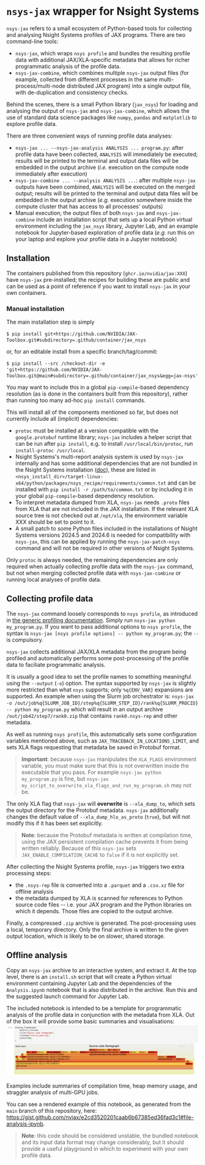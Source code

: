 # `nsys-jax` wrapper for Nsight Systems
`nsys-jax` refers to a small ecosystem of Python-based tools for collecting and analysing Nsight Systems profiles of
JAX programs.
There are two command-line tools:
- `nsys-jax`, which wraps `nsys profile` and bundles the resulting profile data with additional JAX/XLA-specific
   metadata that allows for richer programmatic analysis of the profile data.
- `nsys-jax-combine`, which combines multiple `nsys-jax` output files (for example, collected from different processes
  in the same multi-process/multi-node distributed JAX program) into a single output file, with de-duplication and
  consistency checks.

Behind the scenes, there is a small Python library (`jax_nsys`) for loading and analysing the output of `nsys-jax` and
`nsys-jax-combine`, which allows the use of standard data science packages like `numpy`, `pandas` and `matplotlib` to
explore profile data.

There are three convenient ways of running profile data analyses:
- `nsys-jax ... --nsys-jax-analysis ANALYSIS ... program.py`: after profile data have been collected, `ANALYSIS` will
  immediately be executed; results will be printed to the terminal and output data files will be embedded in the output
  archive (*i.e.* execution on the compute node immediately after execution)
- `nsys-jax-combine ... --analysis ANALYSIS ...`: after multiple `nsys-jax` outputs have been combined, `ANALYSIS` will
  be executed on the merged output; results will be printed to the terminal and output data files will be embedded in
  the output archive (*e.g.* execution somewhere inside the compute cluster that has access to all processes' outputs)
- Manual execution; the output files of both `nsys-jax` and `nsys-jax-combine` include an installation script that sets
  up a local Python virtual environment including the `jax_nsys` library, Jupyter Lab, and an example notebook for
  Jupyter-based exploration of profile data (*e.g.* run this on your laptop and explore your profile data in a Jupyter
  notebook)

## Installation
The containers published from this repository (`ghcr.io/nvidia/jax:XXX`) have `nsys-jax` pre-installed; the recipes for
building these are public and can be used as a point of reference if you want to install `nsys-jax` in your own
containers.

### Manual installation
The main installation step is simply
```console
$ pip install git+https://github.com/NVIDIA/JAX-Toolbox.git#subdirectory=.github/container/jax_nsys
```
or, for an editable install from a specific branch/tag/commit:
```console
$ pip install --src /checkout-dir -e 'git+https://github.com/NVIDIA/JAX-Toolbox.git@main#subdirectory=.github/container/jax_nsys&egg=jax-nsys'
```
You may want to include this in a global `pip-compile`-based dependency resolution (as is done in the containers built
from this repository), rather than running too many ad-hoc `pip install` commands.

This will install all of the components mentioned so far, but does not currently include all (implicit) dependencies:
- `protoc` must be installed at a version compatible with the `google.protobuf` runtime library; `nsys-jax` includes a
  helper script that can be run after `pip install`, e.g. to install `/usr/local/bin/protoc`, run
  `install-protoc /usr/local`.
- Nsight Systems's multi-report analysis system is used by `nsys-jax` internally and has some additional dependencies
  that are not bundled in the Nsight Systems installation
  ([doc](https://docs.nvidia.com/nsight-systems/InstallationGuide/index.html#installing-multi-report-analysis-system)),
  these are listed in `<nsys_install_dir>/target-linux-x64/python/packages/nsys_recipe/requirements/common.txt` and can
  be installed with `pip install -r /path/to/common.txt` or by including it in your global `pip-compile`-based
  dependency resolution.
- To interpret metadata dumped from XLA, `nsys-jax` needs `.proto` files from XLA that are not included in the JAX
  installation. If the relevant XLA source tree is not checked out at `/opt/xla`, the environment variable XXX should
  be set to point to it.
- A small patch to some Python files included in the installations of Nsight Systems versions 2024.5 and 2024.6 is
  needed for compatibility with `nsys-jax`, this can be applied by running the `nsys-jax-patch-nsys` command and will
  not be required in other versions of Nsight Systems.

Only `protoc` is always needed, the remaining dependencies are only required when actually collecting profile data with
the `nsys-jax` command, but not when merging collected profile data with `nsys-jax-combine` or running local analyses
of profile data.

## Collecting profile data

The `nsys-jax` command loosely corresponds to `nsys profile`, as introduced in
[the generic profiling documentation](./profiling.md).
Simply run `nsys-jax python my_program.py`.
If you want to pass additional options to `nsys profile`, the syntax is
`nsys-jax [nsys profile options] -- python my_program.py`; the `--` is compulsory.

`nsys-jax` collects additional JAX/XLA metadata from the program being profiled and automatically performs some
post-processing of the profile data to faciliate programmatic analysis.

It is usually a good idea to set the profile names to something meaningful using the `--output` (`-o`) option.
The syntax supported by `nsys-jax` is slightly more restricted than what `nsys` supports; only `%q{ENV_VAR}` expansions
are supported.
An example when using the Slurm job orchestrator is:
`nsys-jax -o /out/job%q{SLURM_JOB_ID}/step%q{SLURM_STEP_ID}/rank%q{SLURM_PROCID} -- python my_program.py`
which will result in an output archive `/out/job42/step7/rank0.zip` that contains `rank0.nsys-rep` and other metadata.

As well as running `nsys profile`, this automatically sets some configuration variables mentioned above, such as
`JAX_TRACEBACK_IN_LOCATIONS_LIMIT`, and sets XLA flags requesting that metadata be saved in Protobuf format.

> **Important**: because `nsys-jax` manipulates the `XLA_FLAGS` environment variable, you must make sure that this is
> not overwritten inside the executable that you pass. For example `nsys-jax python my_program.py` is fine, but
> `nsys-jax my_script_to_overwrite_xla_flags_and_run_my_program.sh` may not be.

The only XLA flag that `nsys-jax` will **overwrite** is `--xla_dump_to`, which sets the output directory for the
Protobuf metadata. `nsys-jax` additionally changes the default value of `--xla_dump_hlo_as_proto` (`true`), but will
not modify this if it has been set explicitly.

> **Note**: because the Protobuf metadata is written at compilation time, using the JAX persistent compilation cache
> prevents it from being written reliably. Because of this `nsys-jax` sets `JAX_ENABLE_COMPILATION_CACHE` to `false` if
> it is not explicitly set.

After collecting the Nsight Systems profile, `nsys-jax` triggers two extra processing steps:
- the `.nsys-rep` file is converted into a `.parquet` and a `.csv.xz` file for offline analysis
- the metadata dumped by XLA is scanned for references to Python source code files -- i.e. your JAX program and the
  Python libraries on which it depends. Those files are copied to the output archive.

Finally, a compressed `.zip` archive is generated. The post-processing uses a local, temporary directory. Only the
final archive is written to the given output location, which is likely to be on slower, shared storage.

## Offline analysis
Copy an `nsys-jax` archive to an interactive system, and extract it. At the top level, there is an `install.sh` script
that will create a Python virtual environment containing Jupyter Lab and the dependencies of the `Analysis.ipynb`
notebook that is also distributed in the archive. Run this and the suggested launch command for Jupyter Lab.

The included notebook is intended to be a template for programmatic analysis of the profile data in conjunction with
the metadata from XLA. Out of the box it will provide some basic summaries and visualisations:
![Analysis notebook inside Jupyter Lab showing an interactive flame graph of JAX source code](./img/jupyter-flamegraph.png)

Examples include summaries of compilation time, heap memory usage, and straggler analysis of multi-GPU jobs.

You can see a rendered example of this notebook, as generated from the `main` branch of this repository, here:
https://gist.github.com/nvjax/e2cd3520201caab6b67385ed36fad3c1#file-analysis-ipynb.

> **Note**: this code should be considered unstable, the bundled notebook and its input data format may change
> considerably, but it should provide a useful playground in which to experiment with your own profile data.
